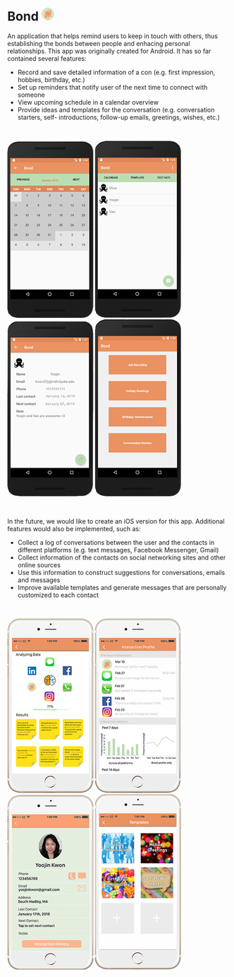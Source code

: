 # Bond ![logo](misc/Bond%20Logo%202.png)

An application that helps remind users to keep in touch with others, thus establishing the bonds between people and enhacing personal relationships. This app was originally created for Android. It has so far contained several features:
- Record and save detailed information of a con (e.g. first impression, hobbies, birthday, etc.)
- Set up reminders that notify user of the next time to connect with someone
- View upcoming schedule in a calendar overview
- Provide ideas and templates for the conversation (e.g. conversation starters, self- introductions, follow-up emails, greetings, wishes,  etc.)
<br>

![](misc/Bond%20Calendar.png) ![](misc/Bond%20Contact%20List.png) ![](misc/Bond%20Contact.png) ![](misc/Bond%20Template%20Menu.png) 

<br>

In the future, we would like to create an iOS version for this app. Additional features would also be implemented, such as:
- Collect a log of conversations between the user and the contacts in different platforms (e.g. text messages, Facebook Messenger, Gmail)
- Collect information of the contacts on social networking sites and other online sources
- Use this information to construct suggestions for conversations, emails and messages
- Improve available templates and generate messages that are personally customized to each contact

<br>

![](misc/Bond%20Artificial%20Intelligence.png) ![](misc/Bond%20Profile%20iPhone.png) ![](misc/Bond%20Contact%20iPhone.png) ![](misc/Bond%20Template%20Menu%20iPhone%202.png)
<br>


